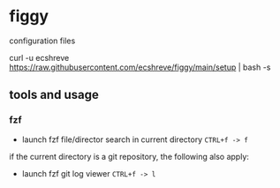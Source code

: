 # figgy

configuration files

curl -u ecshreve https://raw.githubusercontent.com/ecshreve/figgy/main/setup | bash -s

## tools and usage

### fzf

- launch fzf file/director search in current directory
`CTRL+f -> f`

if the current directory is a git repository, the following also apply:

- launch fzf git log viewer
`CTRL+f -> l`
